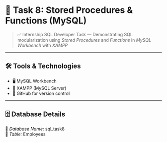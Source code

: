 # 🚀 Task 8: Stored Procedures & Functions (MySQL)

> ✅ Internship SQL Developer Task — Demonstrating SQL modularization using *Stored Procedures* and *Functions* in *MySQL Workbench* with *XAMPP*

---

## 🛠️ Tools & Technologies

- 🖥️ MySQL Workbench
- 🔧 XAMPP (MySQL Server)
- 💾 GitHub for version control

---

## 🗄️ Database Details

📌 *Database Name:* sql_task8  
📌 *Table:* Employees
